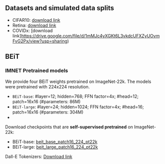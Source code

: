 ## Datasets and simulated data splits
- CIFAR10: [download link](https://drive.google.com/drive/folders/1ZErR7RMSVImkzYzz0hLl25f9agJwp0Zx)
- Retina: [download link](https://drive.google.com/file/d/1eVcT_IRF8n3sLNyZS-JT4iU-1C19QIOh/view?usp=sharing)
- COVIDx: [download link]https://drive.google.com/file/d/1mMJc4yXGKt6L3vkdcUFXZyUOvmFvG2Px/view?usp=sharing)

## BEiT
### IMNET Pretrained models
We provide four BEiT weights pretrained on ImageNet-22k. The models were pretrained with 224x224 resolution.

- `BEiT-base`: #layer=12; hidden=768; FFN factor=4x; #head=12; patch=16x16 (#parameters: 86M)
- `BEiT-large`: #layer=24; hidden=1024; FFN factor=4x; #head=16; patch=16x16 (#parameters: 304M)
- 
Download checkpoints that are **self-supervised pretrained** on ImageNet-22k:
- BEiT-base: [beit_base_patch16_224_pt22k](https://unilm.blob.core.windows.net/beit/beit_base_patch16_224_pt22k.pth)
- BEiT-large: [beit_large_patch16_224_pt22k](https://unilm.blob.core.windows.net/beit/beit_large_patch16_224_pt22k.pth)

Dall-E Tokenizers: [Download link](https://drive.google.com/file/d/1DkXJTQC7ELCoBUwq8j4XNoxe7dkPUEdr/view?usp=sharing)

